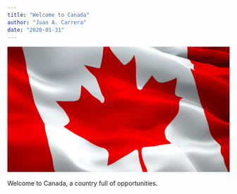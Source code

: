 ```yaml
---
title: "Welcome to Canada"
author: "Juan A. Carrera"
date: "2020-01-31"
---
```


![Canada flag](./canadaFlag.jpg)

Welcome to Canada, a country full of opportunities.